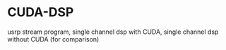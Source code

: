# CUDA-DSP
usrp stream program, single channel dsp with CUDA, single channel dsp without CUDA (for comparison)
